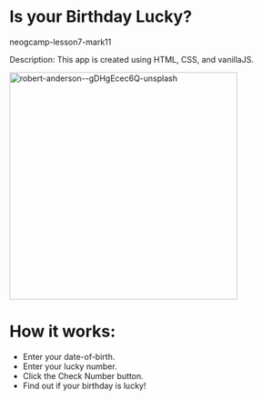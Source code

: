 # Is your Birthday Lucky?
neogcamp-lesson7-mark11

Description: This app is created using HTML, CSS, and vanillaJS.

<img src="https://user-images.githubusercontent.com/86553695/191794473-3ec83d7c-77a2-477c-b2d3-04296b086d61.jpg" alt="robert-anderson--gDHgEcec6Q-unsplash" width="400"/>

# How it works:

- Enter your date-of-birth.
- Enter your lucky number.
- Click the Check Number button.
- Find out if your birthday is lucky!

